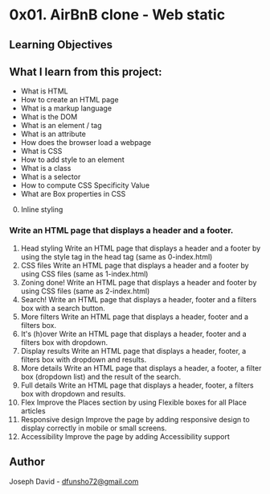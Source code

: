 # 0x01. AirBnB clone - Web static
## Learning Objectives
## What I learn from this project:
- What is HTML
- How to create an HTML page
- What is a markup language
- What is the DOM
- What is an element / tag
- What is an attribute
- How does the browser load a webpage
- What is CSS
- How to add style to an element
- What is a class
- What is a selector
- How to compute CSS Specificity Value
- What are Box properties in CSS
0. Inline styling
### Write an HTML page that displays a header and a footer.
1. Head styling
     Write an HTML page that displays a header and a footer by using the style tag in the head tag (same as 0-index.html)
2. CSS files
   Write an HTML page that displays a header and a footer by using CSS files (same as 1-index.html)
3. Zoning done!
   Write an HTML page that displays a header and footer by using CSS files (same as 2-index.html)
4. Search!
   Write an HTML page that displays a header, footer and a filters box with a search button.
5. More filters
   Write an HTML page that displays a header, footer and a filters box.
6. It's (h)over
   Write an HTML page that displays a header, footer and a filters box with dropdown.
7. Display results
   Write an HTML page that displays a header, footer, a filters box with dropdown and results.
8. More details
   Write an HTML page that displays a header, a footer, a filter box (dropdown list) and the result of the search.
9. Full details
   Write an HTML page that displays a header, footer, a filters box with dropdown and results.
10. Flex
    Improve the Places section by using Flexible boxes for all Place articles
11. Responsive design
    Improve the page by adding responsive design to display correctly in mobile or small screens.
12. Accessibility
    Improve the page by adding Accessibility support
## Author
   Joseph David - dfunsho72@gmail.com
